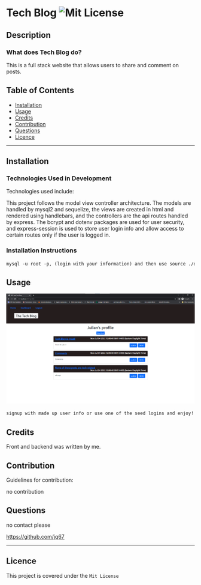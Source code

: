 # Tech Blog ![Mit License](https://img.shields.io/badge/License-Mit%20License-brightgreen)

## Description

### What does Tech Blog do?

This is a full stack website that allows users to share and comment on posts.





## Table of Contents

- [Installation](#installation)
- [Usage](#usage)
- [Credits](#credits)
- [Contribution](#contribution)
- [Questions](#questions)
- [Licence](#licence)

---

## Installation 

### Technologies Used in Development

Technologies used include:

This project follows the model view controller architecture. The models are handled by mysql2 and sequelize, the views are created in html and rendered using handlebars, and the controllers are the api routes handled by express. The bcrypt and dotenv packages are used for user security, and express-session is used to store user login info and allow access to certain routes only if the user is logged in.

### Installation Instructions

```md
mysql -u root -p, (login with your information) and then use source ./db/schema.sql; in the root to setup the database. npm run seed to seed the database with basic info and then npm run start to start the server.
```

## Usage

![project screenshot](./example.png)

```md
signup with made up user info or use one of the seed logins and enjoy!
```

## Credits

Front and backend was written by me.

## Contribution

Guidelines for contribution:

no contribution

## Questions

no contact please

https://github.com/jq67

---
## Licence
This project is covered under the `Mit License`